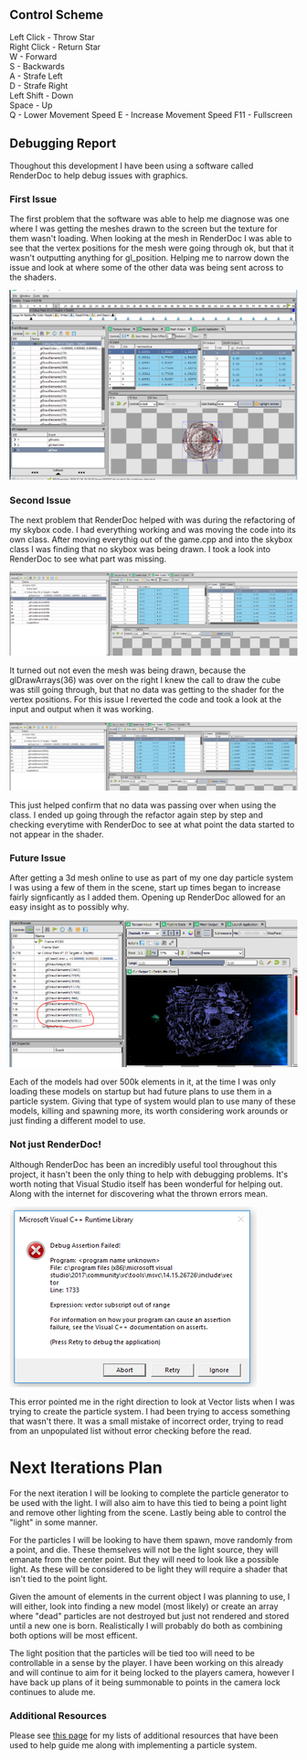 ## Control Scheme
Left Click - Throw Star  
Right Click - Return Star  
W - Forward  
S - Backwards  
A - Strafe Left  
D - Strafe Right  
Left Shift - Down  
Space - Up  
Q - Lower Movement Speed
E - Increase Movement Speed
F11 - Fullscreen  

## Debugging Report

Thoughout this development I have been using a software called RenderDoc to help debug issues with graphics.

### First Issue
The first problem that the software was able to help me diagnose was one where I was getting the meshes drawn to the screen but the texture for them wasn't loading.
When looking at the mesh in RenderDoc I was able to see that the vertex positions for the mesh were going through ok, but that it wasn't outputting anything for gl_position.
Helping me to narrow down the issue and look at where some of the other data was being sent across to the shaders.

![No Render](DebuggingImages/Norender.PNG)

### Second Issue
The next problem that RenderDoc helped with was during the refactoring of my skybox code. I had everything working and was moving the code into its own class.
After moving everythig out of the game.cpp and into the skybox class I was finding that no skybox was being drawn.
I took a look into RenderDoc to see what part was missing.

![Not Working Code](DebuggingImages/noVertexPos.PNG)

It turned out not even the mesh was being drawn, because the glDrawArrays(36) was over on the right I knew the call to draw the cube was still going through,
but that no data was getting to the shader for the vertex positions.
For this issue I reverted the code and took a look at the input and output when it was working.

![Working Code](DebuggingImages/vertexPosWithOldCode.PNG)

This just helped confirm that no data was passing over when using the class. I ended up going through the refactor again step by step and checking everytime
with RenderDoc to see at what point the data started to not appear in the shader.

### Future Issue
After getting a 3d mesh online to use as part of my one day particle system I was using a few of them in the scene, start up times began to increase fairly signficantly
as I added them. Opening up RenderDoc allowed for an easy insight as to possibly why.

![500k?!?!](DebuggingImages/500kelements.PNG)

Each of the models had over 500k elements in it, at the time I was only loading these models on startup but had future plans to use them in a particle system.
Giving that type of system would plan to use many of these models, killing and spawning more, its worth considering work arounds or just finding a different model to use.

### Not just RenderDoc!
Although RenderDoc has been an incredibly useful tool throughout this project, it hasn't been the only thing to help with debugging problems.
It's worth noting that Visual Studio itself has been wonderful for helping out. Along with the internet for discovering what the thrown errors mean.

![Vector](DebuggingImages/VectorOverload.PNG)

This error pointed me in the right direction to look at Vector lists when I was trying to create the particle system. I had been trying to access something that wasn't there.
It was a small mistake of incorrect order, trying to read from an unpopulated list without error checking before the read.

# Next Iterations Plan
For the next iteration I will be looking to complete the particle generator to be used with the light. I will also aim to have this tied to being a point light and remove other lighting from the scene. Lastly being able to control the "light" in some manner.

For the particles I will be looking to have them spawn, move randomly from a point, and die. These themselves will not be the light source, they will emanate from the center point. But they will need to look like a possible light. As these will be considered to be light they will require a shader that isn't tied to the point light. 

Given the amount of elements in the current object I was planning to use, I will either, look into finding a new model (most likely) or create an array where "dead" particles are not destroyed but just not rendered and stored until a new one is born. Realistically I will probably do both as combining both options will be most efficent.

The light position that the particles will be tied too will need to be controllable in a sense by the player. I have been working on this already and will continue to aim for it being locked to the players camera, however I have back up plans of it being summonable to points in the camera lock continues to alude me.

### Additional Resources
Please see [this page](https://github.com/HoaxShark/comp220-worksheetA/tree/Worksheet-C/Effect%20Resources/Particles) for my lists of additional resources that have been used to help guide me along with implementing a particle system.
